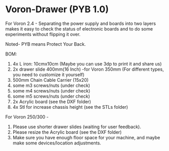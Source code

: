 # Voron-Drawer (PYB 1.0)
For Voron 2.4 - Separating the power supply and boards into two layers makes it easy to check the status of electronic boards and to do some experiments without flipping it over.

Noted- PYB means Protect Your Back.

BOM:
1. 4x L iron: 10cmx10cm (Maybe you can use 3dp to print it and share us)
2. 2x drawer slide 400mm(16 Inch) -for Voron 350mm (For different types, you need to customize it yourself)
3. 500mm Chain Cable Carrier (15x20)
4. some m3 screws/nuts (under check)
5. some m4 screws/nuts (under check)
6. some m5 screws/nuts (under check)
7. 2x Acrylic board (see the DXF folder)
8. 4x Stl for increase chassis height (see the STLs folder)

For Voron 250/300 -
 1. Please use shorter drawer slides (waiting for user feedback).
 2. Please resize the Acrylic board (see the DXF folder)
 3. Make sure you have enough floor space for your machine, and maybe make some devices/location adjustments. 